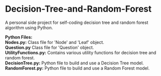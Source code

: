 # Decision-Tree-and-Random-Forest
A personal side project for self-coding decision tree and random forest algorithm using Python.  

**Python Files:**  
**Nodes.py:** Class file for 'Node' and 'Leaf' object.  
**Question.py** Class file for 'Question' object.  
**UtilityFunctions.py:** Contains various utility functions for decision tree and random forest.  
**DecisionTree.py:** Python file to build and use a Decision Tree model.  
**RandomForest.py:** Python file to build and use a Random Forest model.  


